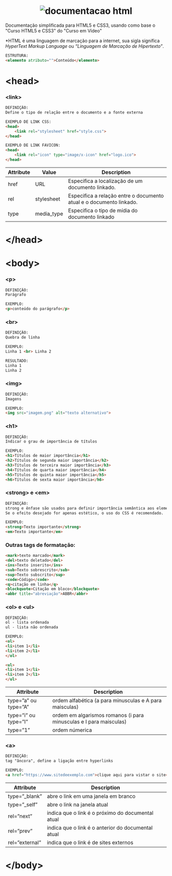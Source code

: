 <h1 align="center">
  <img src="https://i.ibb.co/6tFk0mk/HTML-e-CSS.png" alt="documentacao html">
</h1>

 Documentação simplificada para HTML5 e CSS3, usando como base o "Curso HTML5 e CSS3" do "Curso em Vídeo"

*HTML é uma linguagem de marcação para a internet, sua sigla significa *HyperText Markup Language* ou *“Linguagem de Marcação de Hipertexto”*.

```html
ESTRUTURA:
<elemento atributo="">Conteúdo</elemento> 
```

# \<head\> #

### \<link\> ###

```html
DEFINIÇÃO:
Define o tipo de relação entre o documento e a fonte externa

EXEMPLO DE LINK CSS:
<head>
	<link rel="stylesheet" href="style.css">
</head>

EXEMPLO DE LINK FAVICON:
<head>
	<link rel="icon" type="image/x-icon" href="logo.ico">
</head>
```

| Attribute | Value | Description |
| --- | --- | --- |
| href | URL | Especifica a localização de um documento linkado. |
| rel | stylesheet | Especifica a relação entre o documento atual e o documento linkado. |
| type | media_type | Especifica o tipo de mídia do documento linkado |

# \</head\> #

# \<body\> #

### \<p\> ###

```html
DEFINIÇÃO:
Parágrafo

EXEMPLO:
<p>conteúdo do parágrafo</p>
```

### \<br\> ###

```html
DEFINIÇÃO:
Quebra de linha

EXEMPLO:
Linha 1 <br> Linha 2

RESULTADO:
Linha 1
Linha 2
```

### \<img\> ###

```html
DEFINIÇÃO:
Imagens

EXEMPLO:
<img src="imagem.png" alt="texto alternativo">
```

### \<h1\> ###

```html
DEFINIÇÃO:
Indicar o grau de importância de títulos

EXEMPLO:
<h1>Títulos de maior importância</h1>
<h2>Títulos de segunda maior importância</h2>
<h3>Títulos de terceira maior importância</h3>
<h4>Títulos de quarta maior importância</h4>
<h5>Títulos de quinta maior importância</h5>
<h6>Títulos de sexta maior importância</h6>

```

### \<strong\> e \<em\> ###

```html
DEFINIÇÃO:
strong e ênfase são usados para definir importância semântica aos elementos.
Se o efeito desejado for apenas estético, o uso do CSS é recomendado.

EXEMPLO:
<strong>Texto importante</strong>
<em>Texto importante</em>

```

### Outras tags de formatação: ###

```html
<mark>texto marcado</mark>
<del>texto deletado</del>
<ins>Texto inserito</ins>
<sub>Texto sobrescrito</sub>
<sup>Texto subscrito</sup>
<code>Código</code>
<q>citação em linha</q>
<blockquote>Citação em bloco</blockquote>
<abbr title="abreviação">ABBR</abbr>
```

### \<ol\> e \<ul\> ###

```html
DEFINIÇÃO:
ol - lista ordenada
ul - lista não ordenada

EXEMPLO:
<ol>
<li>item 1</li>
<li>item 2</l1>
</ol>

<ul>
<li>item 1</li>
<li>item 2</l1>
</ul>
```

| Attribute | Description |
| --- | --- |
| type=”a” ou type=”A” | ordem alfabética (a para minusculas e A para maisculas) |
| type=”i” ou type=”I” | ordem em algarismos romanos (i para minusculas e I para maisculas) |
| type=”1” | ordem númerica |

### \<a\> ###

```html
DEFINIÇÃO:
tag "âncora", define a ligação entre hyperlinks

EXEMPLO:
<a href="https://www.sitedeexemplo.com">clique aqui para vistar o site</a>
```

| Attribute | Description |
| --- | --- |
| type=”_blank” | abre o link em uma janela em branco |
| type=”_self” | abre o link na janela atual |
| rel=”next” | indica que o link é o próximo do documental atual |
| rel=”prev” | indica que o link é o anterior do documental atual |
| rel=”external” | indica que o link é de sites externos |

# \</body\> #
